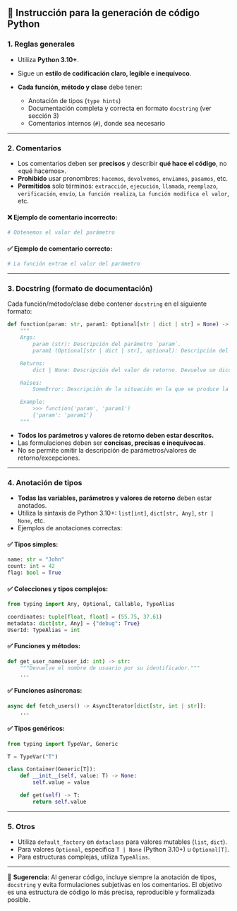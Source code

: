 ## 📘 Instrucción para la generación de código Python

### 1. Reglas generales

* Utiliza **Python 3.10+**.
* Sigue un **estilo de codificación claro, legible e inequívoco**.
* **Cada función, método y clase** debe tener:

  * Anotación de tipos (`type hints`)
  * Documentación completa y correcta en formato `docstring` (ver sección 3)
  * Comentarios internos (`#`), donde sea necesario

---

### 2. Comentarios

* Los comentarios deben ser **precisos** y describir **qué hace el código**, no «qué hacemos».
* **Prohibido** usar pronombres: `hacemos`, `devolvemos`, `enviamos`, `pasamos`, etc.
* **Permitidos** solo términos: `extracción`, `ejecución`, `llamada`, `reemplazo`, `verificación`, `envío`, `La función realiza`, `La función modifica el valor`, etc.

#### ❌ Ejemplo de comentario incorrecto:

```python
# Obtenemos el valor del parámetro
```

#### ✅ Ejemplo de comentario correcto:

```python
# La función extrae el valor del parámetro
```

---

### 3. Docstring (formato de documentación)

Cada función/método/clase debe contener `docstring` en el siguiente formato:

```python
def function(param: str, param1: Optional[str | dict | str] = None) -> dict | None:
    """
    Args:
        param (str): Descripción del parámetro `param`.
        param1 (Optional[str | dict | str], optional): Descripción del parámetro `param1`. Por defecto `None`.

    Returns:
        dict | None: Descripción del valor de retorno. Devuelve un diccionario o `None`.

    Raises:
        SomeError: Descripción de la situación en la que se produce la excepción `SomeError`.

    Example:
        >>> function('param', 'param1')
        {'param': 'param1'}
    """
```

* **Todos los parámetros y valores de retorno deben estar descritos.**
* Las formulaciones deben ser **concisas, precisas e inequívocas**.
* No se permite omitir la descripción de parámetros/valores de retorno/excepciones.

---

### 4. Anotación de tipos

* **Todas las variables, parámetros y valores de retorno** deben estar anotados.
* Utiliza la sintaxis de Python 3.10+: `list[int]`, `dict[str, Any]`, `str | None`, etc.
* Ejemplos de anotaciones correctas:

#### ✅ Tipos simples:

```python
name: str = "John"
count: int = 42
flag: bool = True
```

#### ✅ Colecciones y tipos complejos:

```python
from typing import Any, Optional, Callable, TypeAlias

coordinates: tuple[float, float] = (55.75, 37.61)
metadata: dict[str, Any] = {"debug": True}
UserId: TypeAlias = int
```

#### ✅ Funciones y métodos:

```python
def get_user_name(user_id: int) -> str:
    """Devuelve el nombre de usuario por su identificador."""
    ...
```

#### ✅ Funciones asíncronas:

```python
async def fetch_users() -> AsyncIterator[dict[str, int | str]]:
    ...
```

#### ✅ Tipos genéricos:

```python
from typing import TypeVar, Generic

T = TypeVar("T")

class Container(Generic[T]):
    def __init__(self, value: T) -> None:
        self.value = value

    def get(self) -> T:
        return self.value
```

---

### 5. Otros

* Utiliza `default_factory` en `dataclass` para valores mutables (`list`, `dict`).
* Para valores `Optional`, especifica `T | None` (Python 3.10+) u `Optional[T]`.
* Para estructuras complejas, utiliza `TypeAlias`.

---

📌 **Sugerencia**: Al generar código, incluye siempre la anotación de tipos, `docstring` y evita formulaciones subjetivas en los comentarios. El objetivo es una estructura de código lo más precisa, reproducible y formalizada posible.